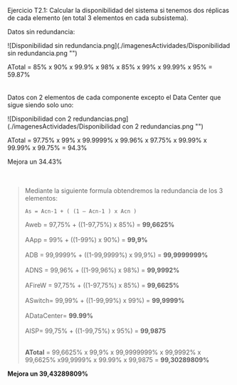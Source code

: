 ﻿Ejercicio T2.1:
Calcular la disponibilidad del sistema si tenemos dos réplicas de cada elemento (en total 3 elementos en cada subsistema).

Datos sin redundancia:

![Disponibilidad sin redundancia.png](./imagenesActividades/Disponibilidad sin redundancia.png "")

ATotal = 85% x 90% x 99.9% x 98% x 85% x 99% x 99.99% x 95% = 59.87%
</br></br></br>
Datos con 2 elementos de cada componente excepto el Data Center que sigue siendo solo uno:

![Disponibilidad con 2 redundancias.png](./imagenesActividades/Disponibilidad con 2 redundancias.png "")

ATotal = 97.75% x 99% x 99.9999% x 99.96% x 97.75% x 99.99% x 99.99% x 99.75% = 94.3%

Mejora un 34.43%
</br></br></br>

> Mediante la siguiente formula obtendremos la redundancia de los 3 elementos:
>
> `As = Acn-1 + ( (1 – Acn-1 ) x Acn )`</br>
> 
> Aweb =  97,75% + ((1-97,75%) x 85%)  = **99,6625%**</br></br>
> AApp =  99%    + ((1-99%) x 90%)     = **99,9%**</br></br>
> ADB =  99,9999%    + ((1-99,9999%) x 99,9%)     = **99,9999999%**</br></br>
> ADNS =  99,96%    + ((1-99,96%) x 98%)     = **99,9992%**</br></br>
> AFireW =  97,75% + ((1-97,75%) x 85%)  = **99,6625%**</br></br>
> ASwitch=  99,99% + ((1-99,99%) x 99%)  = **99,9999%**</br></br>
> ADataCenter= **99.99%**</br></br>
> AISP= 99,75% + ((1-99,75%) x 95%)  = **99,9875**</br></br>
> 
> **ATotal** = 99,6625% x 99,9% x 99,9999999% x 99,9992% x 99,6625% x99,9999% x 99.99% x 99,9875 = **99,30289809%**

**Mejora un 39,43289809%**